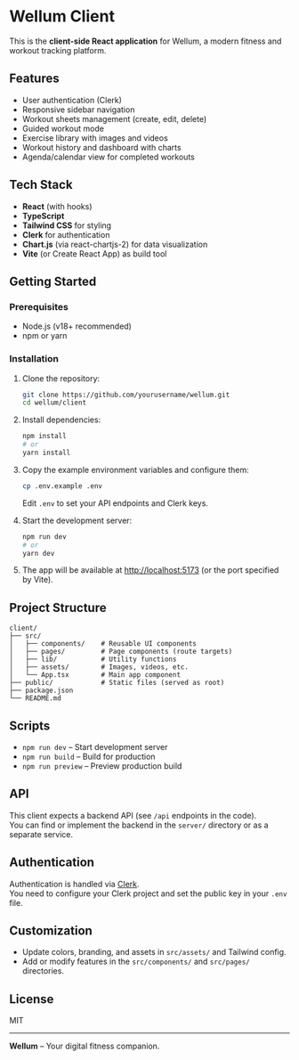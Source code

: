 # Wellum Client

This is the **client-side React application** for Wellum, a modern fitness and workout tracking platform.

## Features

- User authentication (Clerk)
- Responsive sidebar navigation
- Workout sheets management (create, edit, delete)
- Guided workout mode
- Exercise library with images and videos
- Workout history and dashboard with charts
- Agenda/calendar view for completed workouts

## Tech Stack

- **React** (with hooks)
- **TypeScript**
- **Tailwind CSS** for styling
- **Clerk** for authentication
- **Chart.js** (via react-chartjs-2) for data visualization
- **Vite** (or Create React App) as build tool

## Getting Started

### Prerequisites

- Node.js (v18+ recommended)
- npm or yarn

### Installation

1. Clone the repository:

   ```bash
   git clone https://github.com/yourusername/wellum.git
   cd wellum/client
   ```

2. Install dependencies:

   ```bash
   npm install
   # or
   yarn install
   ```

3. Copy the example environment variables and configure them:

   ```bash
   cp .env.example .env
   ```

   Edit `.env` to set your API endpoints and Clerk keys.

4. Start the development server:

   ```bash
   npm run dev
   # or
   yarn dev
   ```

5. The app will be available at [http://localhost:5173](http://localhost:5173) (or the port specified by Vite).

## Project Structure

```
client/
├── src/
│   ├── components/    # Reusable UI components
│   ├── pages/         # Page components (route targets)
│   ├── lib/           # Utility functions
│   ├── assets/        # Images, videos, etc.
│   └── App.tsx        # Main app component
├── public/            # Static files (served as root)
├── package.json
└── README.md
```

## Scripts

- `npm run dev` – Start development server
- `npm run build` – Build for production
- `npm run preview` – Preview production build

## API

This client expects a backend API (see `/api` endpoints in the code).  
You can find or implement the backend in the `server/` directory or as a separate service.

## Authentication

Authentication is handled via [Clerk](https://clerk.com/).  
You need to configure your Clerk project and set the public key in your `.env` file.

## Customization

- Update colors, branding, and assets in `src/assets/` and Tailwind config.
- Add or modify features in the `src/components/` and `src/pages/` directories.

## License

MIT

---

**Wellum** – Your digital fitness companion.
